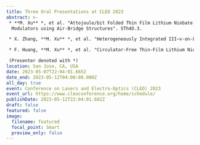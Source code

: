 ```yaml
---
title: Three Oral Presentations at CLEO 2023
abstract: >-
 * **M. Xu** *, et al. "Attojoule/bit Folded Thin Film Lithium Niobate Coherent
  Modulators using Air-Bridge Structures". STh4O.3.

 * X. Zhang, **M. Xu** *, et al. "Heterogeneously Integrated III–v-on-Lithium Niobate Lasers, LEDs and Photodetectors". STh3O.4.

 * F. Huang, **M. Xu** *, et al. "Circulator-Free Thin-Film Lithium Niobate Dispersion Compensator Using Chirped Bragg Grating". STh4O.7.

 (Presenter denoted with *)
location: San Jose, CA, USA
date: 2023-05-07T22:04:01.665Z
date_end: 2023-05-12T04:00:00.000Z
all_day: true
event: Conference on Lasers and Electro-Optics (CLEO) 2023
event_url: https://www.cleoconference.org/home/schedule/
publishDate: 2023-05-12T22:04:01.682Z
draft: false
featured: false
image:
  filename: featured
  focal_point: Smart
  preview_only: false
---
```

